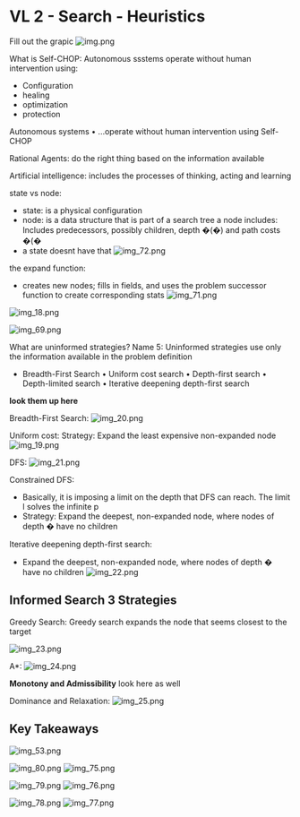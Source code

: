 # VL 2 - Search - Heuristics
Fill out the grapic
![img.png](img_15.png)




What is Self-CHOP:
Autonomous ssstems operate without human intervention using:
- Configuration
- healing
- optimization
- protection

Autonomous systems
• ...operate without human intervention using Self-CHOP

Rational Agents: do the right thing based on the information available

Artificial intelligence: includes the processes of thinking, acting and learning


state vs node:
- state: is a physical configuration
- node: is a data structure that is part of a search tree
a node includes:  Includes predecessors, possibly children, depth �(�) and path costs �(�
- a state doesnt have that
![img_72.png](img_72.png)

the expand function:
- creates new nodes; fills in fields, and uses the problem successor function to create corresponding stats 
![img_71.png](img_71.png)


![img_18.png](img_18.png)

![img_69.png](img_69.png)

What are uninformed strategies? Name 5:
Uninformed strategies use only the information available in the problem definition
- Breadth-First Search
• Uniform cost search
• Depth-first search
• Depth-limited search
• Iterative deepening depth-first search

**look them up here**

Breadth-First Search:
![img_20.png](img_20.png)

Uniform cost:
Strategy: Expand the least expensive non-expanded node
![img_19.png](img_19.png)

DFS:
![img_21.png](img_21.png)

Constrained DFS:
- Basically, it is imposing a limit on the depth that DFS  can reach. The limit l solves  the infinite p
- Strategy: Expand the deepest, non-expanded node, where nodes of depth � have no children

Iterative deepening depth-first search:
 - Expand the deepest, non-expanded node, where nodes of depth � have no children
![img_22.png](img_22.png)


## Informed Search 3 Strategies
Greedy Search: Greedy search expands the node that seems
closest to the target

![img_23.png](img_23.png)

A*:
![img_24.png](img_24.png)

**Monotony and Admissibility**
look here as well

Dominance and Relaxation:
![img_25.png](img_25.png)


## Key Takeaways
![img_53.png](img_53.png)


![img_80.png](img_80.png)
![img_75.png](img_75.png)


![img_79.png](img_79.png)
![img_76.png](img_76.png)

![img_78.png](img_78.png)
![img_77.png](img_77.png)